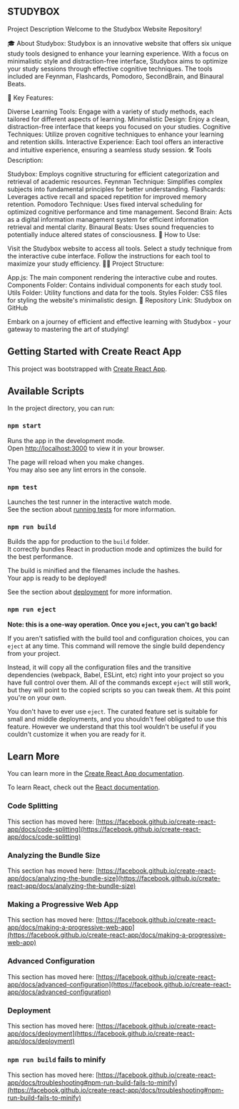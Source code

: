## STUDYBOX
Project Description
Welcome to the Studybox Website Repository!

🎓 About Studybox: Studybox is an innovative website that offers six unique study tools designed to enhance your learning experience. With a focus on minimalistic style and distraction-free interface, Studybox aims to optimize your study sessions through effective cognitive techniques. The tools included are Feynman, Flashcards, Pomodoro, SecondBrain, and Binaural Beats.

🌟 Key Features:

Diverse Learning Tools: Engage with a variety of study methods, each tailored for different aspects of learning.
Minimalistic Design: Enjoy a clean, distraction-free interface that keeps you focused on your studies.
Cognitive Techniques: Utilize proven cognitive techniques to enhance your learning and retention skills.
Interactive Experience: Each tool offers an interactive and intuitive experience, ensuring a seamless study session.
🛠️ Tools Description:

Studybox: Employs cognitive structuring for efficient categorization and retrieval of academic resources.
Feynman Technique: Simplifies complex subjects into fundamental principles for better understanding.
Flashcards: Leverages active recall and spaced repetition for improved memory retention.
Pomodoro Technique: Uses fixed interval scheduling for optimized cognitive performance and time management.
Second Brain: Acts as a digital information management system for efficient information retrieval and mental clarity.
Binaural Beats: Uses sound frequencies to potentially induce altered states of consciousness.
📁 How to Use:

Visit the Studybox website to access all tools.
Select a study technique from the interactive cube interface.
Follow the instructions for each tool to maximize your study efficiency.
👩‍💻 Project Structure:

App.js: The main component rendering the interactive cube and routes.
Components Folder: Contains individual components for each study tool.
Utils Folder: Utility functions and data for the tools.
Styles Folder: CSS files for styling the website's minimalistic design.
🔗 Repository Link: Studybox on GitHub

Embark on a journey of efficient and effective learning with Studybox - your gateway to mastering the art of studying!

## Getting Started with Create React App

This project was bootstrapped with [Create React App](https://github.com/facebook/create-react-app).

## Available Scripts

In the project directory, you can run:

### `npm start`

Runs the app in the development mode.\
Open [http://localhost:3000](http://localhost:3000) to view it in your browser.

The page will reload when you make changes.\
You may also see any lint errors in the console.

### `npm test`

Launches the test runner in the interactive watch mode.\
See the section about [running tests](https://facebook.github.io/create-react-app/docs/running-tests) for more information.

### `npm run build`

Builds the app for production to the `build` folder.\
It correctly bundles React in production mode and optimizes the build for the best performance.

The build is minified and the filenames include the hashes.\
Your app is ready to be deployed!

See the section about [deployment](https://facebook.github.io/create-react-app/docs/deployment) for more information.

### `npm run eject`

**Note: this is a one-way operation. Once you `eject`, you can't go back!**

If you aren't satisfied with the build tool and configuration choices, you can `eject` at any time. This command will remove the single build dependency from your project.

Instead, it will copy all the configuration files and the transitive dependencies (webpack, Babel, ESLint, etc) right into your project so you have full control over them. All of the commands except `eject` will still work, but they will point to the copied scripts so you can tweak them. At this point you're on your own.

You don't have to ever use `eject`. The curated feature set is suitable for small and middle deployments, and you shouldn't feel obligated to use this feature. However we understand that this tool wouldn't be useful if you couldn't customize it when you are ready for it.

## Learn More

You can learn more in the [Create React App documentation](https://facebook.github.io/create-react-app/docs/getting-started).

To learn React, check out the [React documentation](https://reactjs.org/).

### Code Splitting

This section has moved here: [https://facebook.github.io/create-react-app/docs/code-splitting](https://facebook.github.io/create-react-app/docs/code-splitting)

### Analyzing the Bundle Size

This section has moved here: [https://facebook.github.io/create-react-app/docs/analyzing-the-bundle-size](https://facebook.github.io/create-react-app/docs/analyzing-the-bundle-size)

### Making a Progressive Web App

This section has moved here: [https://facebook.github.io/create-react-app/docs/making-a-progressive-web-app](https://facebook.github.io/create-react-app/docs/making-a-progressive-web-app)

### Advanced Configuration

This section has moved here: [https://facebook.github.io/create-react-app/docs/advanced-configuration](https://facebook.github.io/create-react-app/docs/advanced-configuration)

### Deployment

This section has moved here: [https://facebook.github.io/create-react-app/docs/deployment](https://facebook.github.io/create-react-app/docs/deployment)

### `npm run build` fails to minify

This section has moved here: [https://facebook.github.io/create-react-app/docs/troubleshooting#npm-run-build-fails-to-minify](https://facebook.github.io/create-react-app/docs/troubleshooting#npm-run-build-fails-to-minify)

